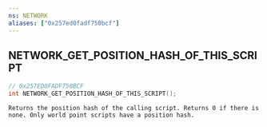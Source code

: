 ```yaml
---
ns: NETWORK
aliases: ["0x257ed0fadf750bcf"]
---
```

## NETWORK_GET_POSITION_HASH_OF_THIS_SCRIPT

```c
// 0x257ED0FADF750BCF
int NETWORK_GET_POSITION_HASH_OF_THIS_SCRIPT();
```

```
Returns the position hash of the calling script. Returns 0 if there is none. Only world point scripts have a position hash.
```
